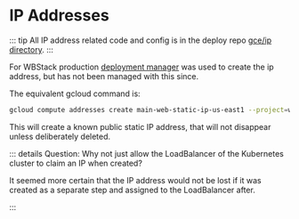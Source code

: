 # IP Addresses

::: tip
All IP address related code and config is in the deploy repo [gce/ip directory](https://github.com/wbstack/deploy/tree/main/gce/ip).
:::

For WBStack production [deployment manager](https://cloud.google.com/deployment-manager) was used to create the ip address, but has not been managed with this since.

The equivalent gcloud command is:

```sh
gcloud compute addresses create main-web-static-ip-us-east1 --project=wbstack --region=us-east1-b
```

This will create a known public static IP address, that will not disappear unless deliberately deleted.

::: details Question: Why not just allow the LoadBalancer of the Kubernetes cluster to claim an IP when created?

It seemed more certain that the IP address would not be lost if it was created as a separate step and assigned to the LoadBalancer after.

:::
